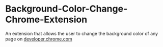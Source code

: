 # Background-Color-Change-Chrome-Extension
An extension that allows the user to change the background color of any page on <a href="https://developer.chrome.com/">developer.chrome.com</a>
